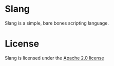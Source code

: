 # Slang
Slang is a simple, bare bones scripting language.

# License
Slang is licensed under the [Apache 2.0 license](LICENSE)
